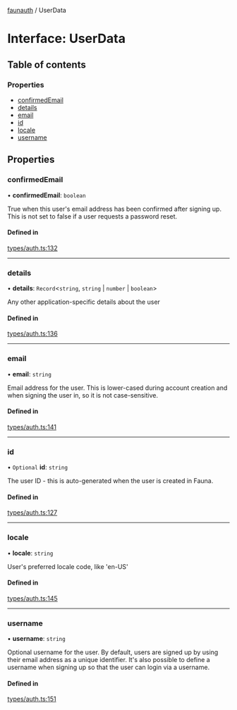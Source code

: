 [faunauth](../index.md) / UserData

# Interface: UserData

## Table of contents

### Properties

- [confirmedEmail](UserData.md#confirmedemail)
- [details](UserData.md#details)
- [email](UserData.md#email)
- [id](UserData.md#id)
- [locale](UserData.md#locale)
- [username](UserData.md#username)

## Properties

### confirmedEmail

• **confirmedEmail**: `boolean`

True when this user's email address has been confirmed after signing up. This is not set to
false if a user requests a password reset.

#### Defined in

[types/auth.ts:132](https://github.com/alexnitta/faunauth/blob/b736586/src/types/auth.ts#L132)

___

### details

• **details**: `Record`<`string`, `string` \| `number` \| `boolean`\>

Any other application-specific details about the user

#### Defined in

[types/auth.ts:136](https://github.com/alexnitta/faunauth/blob/b736586/src/types/auth.ts#L136)

___

### email

• **email**: `string`

Email address for the user. This is lower-cased during account creation and when signing the
user in, so it is not case-sensitive.

#### Defined in

[types/auth.ts:141](https://github.com/alexnitta/faunauth/blob/b736586/src/types/auth.ts#L141)

___

### id

• `Optional` **id**: `string`

The user ID - this is auto-generated when the user is created in Fauna.

#### Defined in

[types/auth.ts:127](https://github.com/alexnitta/faunauth/blob/b736586/src/types/auth.ts#L127)

___

### locale

• **locale**: `string`

User's preferred locale code, like 'en-US'

#### Defined in

[types/auth.ts:145](https://github.com/alexnitta/faunauth/blob/b736586/src/types/auth.ts#L145)

___

### username

• **username**: `string`

Optional username for the user. By default, users are signed up by using their email address
as a unique identifier. It's also possible to define a username when signing up so that the
user can login via a username.

#### Defined in

[types/auth.ts:151](https://github.com/alexnitta/faunauth/blob/b736586/src/types/auth.ts#L151)
